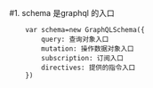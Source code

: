 #1. schema 是graphql 的入口

        var schema=new GraphQLSchema({
            query: 查询对象入口
            mutation: 操作数据对象入口
            subscription: 订阅入口
            directives: 提供的指令入口
        })